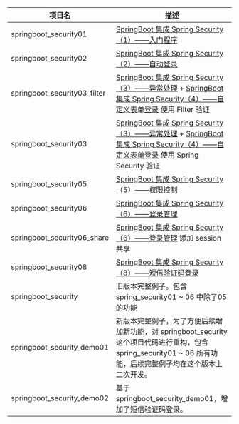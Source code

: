 | 项目名                       | 描述                                                         |
| ---------------------------- | ------------------------------------------------------------ |
| springboot_security01        | [SpringBoot 集成 Spring Security（1）——入门程序](https://www.jitwxs.cn/5f5715e6.html) |
| springboot_security02        | [SpringBoot 集成 Spring Security（2）——自动登录](https://www.jitwxs.cn/8e248ac0.html) |
| springboot_security03_filter | [SpringBoot 集成 Spring Security（3）——异常处理](https://www.jitwxs.cn/eb7552c8.html) + [SpringBoot 集成 Spring Security（4）——自定义表单登录](https://www.jitwxs.cn/f420faae.html) 使用 Filter 验证 |
| springboot_security03        | [SpringBoot 集成 Spring Security（3）——异常处理](https://www.jitwxs.cn/eb7552c8.html) + [SpringBoot 集成 Spring Security（4）——自定义表单登录](https://www.jitwxs.cn/f420faae.html) 使用 Spring Security 验证 |
| springboot_security05        | [SpringBoot 集成 Spring Security（5）——权限控制](https://www.jitwxs.cn/71543ef6.html) |
| springboot_security06        | [SpringBoot 集成 Spring Security（6）——登录管理](https://www.jitwxs.cn/59f4016e.html) |
| springboot_security06_share  | [SpringBoot 集成 Spring Security（6）——登录管理](https://www.jitwxs.cn/59f4016e.html) 添加 session 共享 |
| springboot_security08        | [SpringBoot 集成 Spring Security（8）——短信验证码登录](https://www.jitwxs.cn/d208d079.html) |
| springboot_security          | 旧版本完整例子。包含 spring_security01 ~ 06 中除了05的功能 |
| springboot_security_demo01 | 新版本完整例子，为了方便后续增加新功能，对 springboot_security 这个项目代码进行重构，包含 spring_security01 ~ 06 所有功能，后续完整例子均在这个版本上二次开发。 |
| springboot_security_demo02 | 基于 springboot_security_demo01，增加了短信验证码登录。 |
